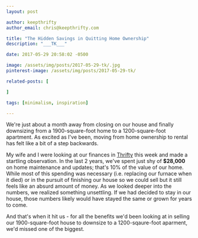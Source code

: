 ```yaml
---
layout: post

author: keepthrifty
author_email: chris@keepthrifty.com

title: "The Hidden Savings in Quitting Home Ownership"
description: "___TK___"

date: 2017-05-29 20:58:02 -0500

image: /assets/img/posts/2017-05-29-tk/.jpg
pinterest-image: /assets/img/posts/2017-05-29-tk/

related-posts: [

]

tags: [minimalism, inspiration]

---
```


We're just about a month away from closing on our house and finally downsizing from a 1900-square-foot home to a 1200-square-foot apartment. As excited as I've been, moving from home ownership to rental has felt like a bit of a step backwards.

My wife and I were looking at our finances in [Thrifty]({{site.url}}/thrifty) this week and made a startling observation. In the last 2 years, we've spent just shy of __$28,000__ on home maintenance and updates; that's 10% of the value of our home. While most of this spending was necessary (i.e. replacing our furnace when it died) or in the pursuit of finishing our house so we could sell but it still feels like an absurd amount of money. As we looked deeper into the numbers, we realized something unsettling. If we had decided to stay in our house, those numbers likely would have stayed the same or grown for years to come.



And that's when it hit us - for all the benefits we'd been looking at in selling our 1900-square-foot house to downsize to a 1200-sqaure-foot aparment, we'd missed one of the biggest.
